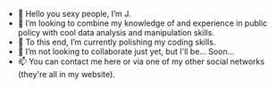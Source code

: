 - 👋 Hello you sexy people, I’m J.
- 👀 I’m looking to combine my knowledge of and experience in public policy with cool data analysis and manipulation skills.
- 🌱 To this end, I’m currently polishing my coding skills. 
- 💞️ I’m not looking to collaborate just yet, but I'll be... Soon...
- 📫 You can contact me here or via one of my other social networks (they're all in my website).

<!---
jbolns/jbolns is a ✨ special ✨ repository because its `README.md` (this file) appears on your GitHub profile.
You can click the Preview link to take a look at your changes.
--->
